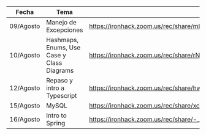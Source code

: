 | Fecha     | Tema                                       | Enlace                                                       |
| --------- | ------------------------------------------ | ------------------------------------------------------------ |
| 09/Agosto | Manejo de Excepciones                      | https://ironhack.zoom.us/rec/share/mLUthpDvn7jpPrHXi-hKppJTbeYCOAN-IQvILwBbEpn8YwsXnP8KuQOr7yYQA9QQ.BFYGlPYZ1bGSX3Jz |
| 10/Agosto | Hashmaps, Enums, Use Case y Class Diagrams | https://ironhack.zoom.us/rec/share/rNEzW_Xm3CirzRyG9isW1k-Jaqq41EHG0ZRdtAzp3ttY87ZrYUAy6XaxuStHNFwv.qQZL4TpeGpLV6U9V |
| 12/Agosto | Repaso y intro a Typescript                | https://ironhack.zoom.us/rec/share/hwwwVRxf2Yt9AOwbPBRJGAjTTOnruzfoGuTEXBqcF07ffKd24bvQdUNtmP9RgOxe.NHnOVASdK7QUiMlQ |
| 15/Agosto | MySQL                                      | https://ironhack.zoom.us/rec/share/xcWac4-CdjwpfsD_qF0xFhgTLpKWyjeT6vBV0igVct95YqUF5o4R71uKGDJOM4-6.DyIfzyhSLZw7n-JE |
| 16/Agosto | Intro to Spring                            | https://ironhack.zoom.us/rec/share/-_eJc5CCsaOh5pfQpGfogOhlAd5VkXVCYva-nuiAtpDlsHReNQwHszT588v-2zjR.hWH85gmec5VPSv60 |

